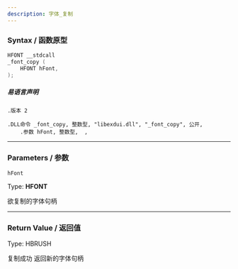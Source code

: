 ```yaml
---
description: 字体_复制
---
```


### Syntax / 函数原型

```C++
HFONT __stdcall 
_font_copy (
    HFONT hFont,
);
```

##### 易语言声明

```Elang
.版本 2

.DLL命令 _font_copy, 整数型, "libexdui.dll", "_font_copy", 公开,
    .参数 hFont, 整数型,  , 
```

---

### Parameters / 参数

`hFont`

Type: **HFONT**

欲复制的字体句柄

---

### Return Value / 返回值

Type: HBRUSH

复制成功 返回新的字体句柄

